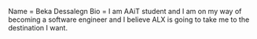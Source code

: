 Name = Beka Dessalegn
Bio = I am AAiT student and I am on my way of becoming a software engineer and I believe ALX is going to take me to the destination I want.